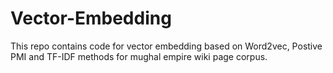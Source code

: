 # Vector-Embedding
 This repo contains code for vector embedding based on Word2vec, Postive PMI and TF-IDF methods for mughal empire wiki page corpus.
